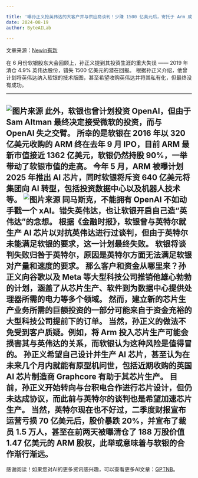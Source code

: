 ```yaml
---

title: '曝孙正义抢英伟达的大客户并与供应商谈判！少赚 1500 亿美元后，寄托于 Arm 成为下一个英伟达，明年生产 AI 芯片'
date: 2024-08-19
author: ByteAILab

---
```


文章来源：[Newin有新](https://mp.weixin.qq.com/s/UGEFkQyzeegNHAbztCUk4w)

在 6 月份软银股东大会回顾上，孙正义提到其投资生涯的重大失误 —— 2019 年清仓 4.9% 英伟达股份，错失 1500 亿美元的潜在回报。
根据孙正义介绍，他曾计划将英伟达纳入软银的技术版图，甚至希望收购英伟达并将其私有化，但最终没有成功。

---

![图片来源](http://www.jesonc.com/upload/3B33CB85B496C0CB6FBA4C2BD79320AD/1723772335278/Fvk50CuU5QlD-KRfUrOw8MR2cu1E.png)
此外，软银也曾计划投资 OpenAI，但由于 Sam Altman 最终决定接受微软的投资，而与 OpenAI 失之交臂。
所幸的是软银在 2016 年以 320 亿美元收购的 ARM 终在去年 9 月 IPO，目前 ARM 最新市值接近 1362 亿美元，软银仍然持股 90%，一举带动了软银市值的走高。
今年 5 月，ARM 被曝计划 2025 年推出 AI 芯片，同时软银将斥资 640 亿美元将集团向 AI 转型，包括投资数据中心以及机器人技术等。
![图片来源](http://www.jesonc.com/FouPiHaZc4j1AiAt1fxKBCMA2PAX)
同马斯克，不能拥有 OpenAI 不如动手戳一个 xAI。错失英伟达，也让软银开启自己造“英伟达”的念想。
根据《金融时报》，软银曾与英特尔就生产 AI 芯片以对抗英伟达进行过谈判，但由于英特尔未能满足软银的要求，这一计划最终失败。
软银将谈判失败归咎于英特尔，原因是英特尔方面无法满足软银对产量和速度的要求。
那么客户和资金从哪里来？孙正义向谷歌以及 Meta 等大型科技公司推销他雄心勃勃的计划，涵盖了从芯片生产、软件到为数据中心提供处理器所需的电力等多个领域。
然而，建立新的芯片生产业务所需的巨额投资的一部分可能来自于资金充裕的大型科技公司提前下的订单。
当然，孙正义的做法不免受到客户质疑。例如，将 Arm 投入芯片生产可能会损害其与英伟达的关系，而软银认为这种风险是值得冒的。
孙正义希望自己设计并生产 AI 芯片，甚至认为在未来几个月内就能有原型机问世，包括近期收购的英国 AI 芯片制造商 Graphcore 有助于其芯片生产。
目前，孙正义开始转向与台积电合作进行芯片设计，但仍未达成协议，而此前与英特尔的谈判也是希望加速芯片生产。
当然，英特尔现在也不好过，二季度财报宣布运营亏损 70 亿美元后，股价暴跌 20%，并宣布了裁员 1.5 万人，甚至在前两天被曝清仓了 188 万股价值 1.47 亿美元的 ARM 股权，此举或意味着与软银的合作渐行渐远。
---
感谢阅读！如果您对AI的更多资讯感兴趣，可以查看更多AI文章：[GPTNB](https://gptnb.com)。